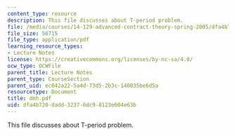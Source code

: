 ```yaml
---
content_type: resource
description: This file discusses about T-period problem.
file: /media/courses/14-129-advanced-contract-theory-spring-2005/dfa4b720dadd32376dc98123e604e63b_dmh.pdf
file_size: 56715
file_type: application/pdf
learning_resource_types:
- Lecture Notes
license: https://creativecommons.org/licenses/by-nc-sa/4.0/
ocw_type: OCWFile
parent_title: Lecture Notes
parent_type: CourseSection
parent_uid: ec042a22-5a4d-73d5-2b3c-140035be6d5a
resourcetype: Document
title: dmh.pdf
uid: dfa4b720-dadd-3237-6dc9-8123e604e63b
---
```

This file discusses about T-period problem.